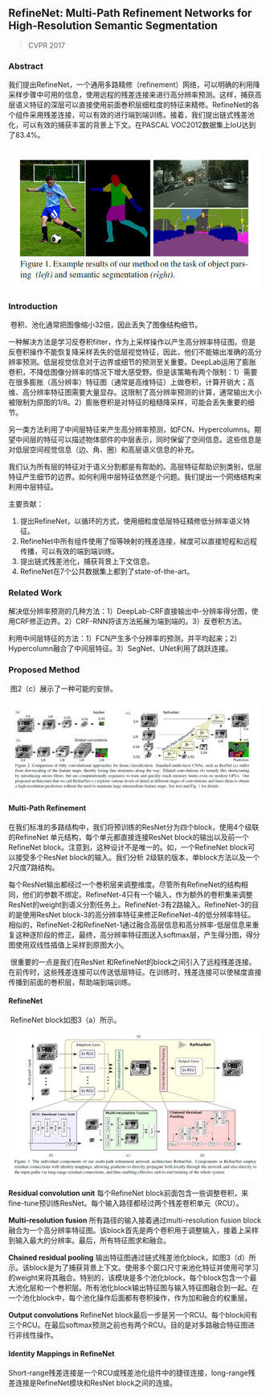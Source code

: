 ## RefineNet: Multi-Path Refinement Networks for High-Resolution Semantic Segmentation

> CVPR 2017

### Abstract

​	我们提出RefineNet，一个通用多路精修（refinement）网络，可以明确的利用降采样步骤中可用的信息，使用远程的残差连接来进行高分辨率预测。这样，捕获高层语义特征的深层可以直接使用前面巻积层细粒度的特征来精修。RefineNet的各个组件采用残差连接，可以有效的进行端到端训练。接着，我们提出链式残差池化，可以有效的捕获丰富的背景上下文。在PASCAL VOC2012数据集上IoU达到了83.4%。

![f1](images\f1.png)

### Introduction

​	卷积、池化通常把图像缩小32倍，因此丢失了图像结构细节。

​	一种解决方法是学习反卷积filter，作为上采样操作以产生高分辨率特征图。但是反卷积操作不能恢复降采样丢失的低层视觉特征，因此，他们不能输出准确的高分辨率预测。低层视觉信息对于边界或细节的预测至关重要。DeepLab运用了膨胀卷积，不降低图像分辨率的情况下增大感受野。但是该策略有两个限制：1）需要在很多膨胀（高分辨率）特征图（通常是高维特征）上做卷积，计算开销大；高维、高分辨率特征图需要大量显存。这限制了高分辨率预测的计算，通常输出大小被限制为原图的1/8。2）膨胀卷积是对特征的粗糙降采样，可能会丢失重要的细节。

​	另一类方法利用了中间层特征来产生高分辨率预测，如FCN、Hypercolumns。期望中间层的特征可以描述物体部件的中层表示，同时保留了空间信息。这些信息是对低层空间视觉信息（边、角、圈）和高层语义信息的补充。

​	我们认为所有层的特征对于语义分割都是有帮助的。高层特征帮助识别类别，低层特征产生细节的边界。如何利用中层特征依然是个问题。我们提出一个网络结构来利用中层特征。

主要贡献：

  1. 提出RefineNet，以循环的方式，使用细粒度低层特征精修低分辨率语义特征。
  2. RefineNet中所有组件使用了恒等映射的残差连接，梯度可以直接短程和远程传播，可以有效的端到端训练。
  3. 提出链式残差池化，捕获背景上下文信息。
  4. RefineNet在7个公共数据集上都到了state-of-the-art。

### Related Work

​	解决低分辨率预测的几种方法：1）DeepLab-CRF直接输出中-分辨率得分图，使用CRF修正边界。2）CRF-RNN将该方法拓展为端到端的。3）反卷积方法。

​	利用中间层特征的方法：1）FCN产生多个分辨率的预测，并平均起来；2）Hypercolumn融合了中间层特征。3）SegNet、UNet利用了跳跃连接。

### Proposed Method

​	图2（c）展示了一种可能的安排。

![f2](images\f2.png)

#### Multi-Path Refinement

​	在我们标准的多路结构中，我们将预训练的ResNet分为四个block，使用4个级联的RefineNet 单元结构，每个单元都直接连接ResNet block的输出以及前一个RefineNet block。注意到，这种设计不是唯一的。如，一个RefineNet block可以接受多个ResNet block的输入。我们分析 2级联的版本，单block方法以及一个2尺度7路结构。

​	每个ResNet输出都经过一个巻积层来调整维度。尽管所有RefineNet的结构相同，他们的参数不绑定。RefineNet-4只有一个输入，作为额外的卷积集来调整ResNet的weight到语义分割任务上。RefineNet-3有2路输入。RefineNet-3的目的是使用ResNet block-3的高分辨率特征来修正RefineNet-4的低分辨率特征。相似的，RefineNet-2和RefineNet-1通过融合高层信息和高分辨率-低层信息来重复这种逐阶段的修正。最终，高分辨率特征图送入softmax层，产生得分图，得分图使用双线性插值上采样到原图大小。

​	很重要的一点是我们在ResNet 和RefineNet的block之间引入了远程残差连接。在前传时，这些残差连接可以传送低层特征。在训练时，残差连接可以使梯度直接传播到前面的巻积层，帮助端到端训练。

#### RefineNet

​	RefineNet block如图3（a）所示。

![f3](images\f3.png)

**Residual convolution unit** 每个RefineNet block前面包含一些调整卷积，来fine-tune预训练ResNet。每个输入路径都经过两个残差卷积单元（RCU）。

**Multi-resolution fusion** 所有路径的输入接着通过multi-resolution fusion block融合为一个高分辨率特征图。该block首先是两个卷积用于调整输入，接着上采样到输入最大的分辨率。最后，所有特征图求和融合。

**Chained residual pooling** 输出特征图通过链式残差池化block，如图3（d）所示。该block是为了捕获背景上下文。使用多个窗口尺寸来池化特征并使用可学习的weight来将其融合。特别的，该模块是多个池化block，每个block包含一个最大池化层和一个巻积层。所有池化block输出特征图与输入特征图融合到一起。在一个池化block中，每个池化操作后面都有卷积操作，作为加和融合的权重层。

**Output convolutions** RefineNet block最后一步是另一个RCU。每个block间有三个RCU。在最后softmax预测之前也有两个RCU。目的是对多路融合特征图进行非线性操作。

#### Identity Mappings in RefineNet

​	Short-range残差连接是一个RCU或残差池化组件中的捷径连接，long-range残差连接是RefineNet模块和ResNet block之间的连接。